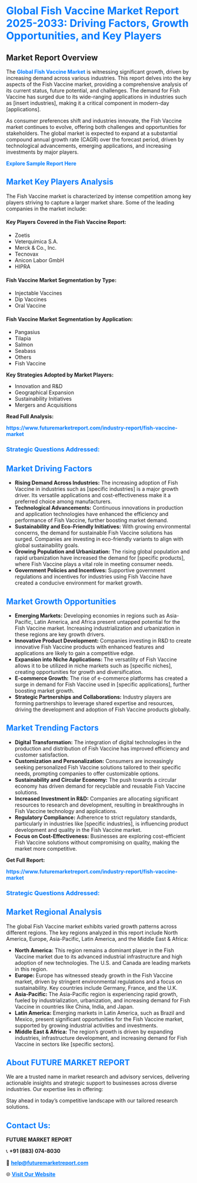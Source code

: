 <h1 style="color: #007BFF;">Global Fish Vaccine Market Report 2025-2033: Driving Factors, Growth Opportunities, and Key Players</h1>

<section id="overview">
<h2>Market Report Overview</h2>
<p>The <a href="https://www.futuremarketreport.com/industry-report/fish-vaccine-market" style="color: #007BFF; text-decoration: none;"><strong>Global Fish Vaccine Market</strong></a> is witnessing significant growth, driven by increasing demand across various industries. This report delves into the key aspects of the Fish Vaccine market, providing a comprehensive analysis of its current status, future potential, and challenges. The demand for Fish Vaccine has surged due to its wide-ranging applications in industries such as [insert industries], making it a critical component in modern-day [applications].</p>
<p>As consumer preferences shift and industries innovate, the Fish Vaccine market continues to evolve, offering both challenges and opportunities for stakeholders. The global market is expected to expand at a substantial compound annual growth rate (CAGR) over the forecast period, driven by technological advancements, emerging applications, and increasing investments by major players.</p>
</section>

<section id="overview">
<p><a href="https://www.futuremarketreport.com/request-sample/reportId=122057" style="color: #007BFF; text-decoration: none;"><strong>Explore Sample Report Here</strong></a></p>
</section>

<section id="key-players">
<h2 style="color: #007BFF;">Market Key Players Analysis</h2>
<p>The Fish Vaccine market is characterized by intense competition among key players striving to capture a larger market share. Some of the leading companies in the market include:</p>
<h4>Key Players Covered in the Fish Vaccine Report:</h4>
<ul><li>Zoetis</li><li>Veterquimica S.A.</li><li>Merck &amp; Co., Inc.</li><li>Tecnovax</li><li>Anicon Labor GmbH</li><li>HIPRA</li></ul>
<h4>Fish Vaccine Market Segmentation by Type:</h4>
<ul><li>Injectable Vaccines</li><li>Dip Vaccines</li><li>Oral Vaccine</li></ul>

<h4>Fish Vaccine Market Segmentation by Application:</h4>
<ul><li>Pangasius</li><li>Tilapia</li><li>Salmon</li><li>Seabass</li><li>Others</li><li>Fish Vaccine</li></ul>
<p><strong>Key Strategies Adopted by Market Players:</strong></p>
<ul>
<li>Innovation and R&D</li>
<li>Geographical Expansion</li>
<li>Sustainability Initiatives</li>
<li>Mergers and Acquisitions</li>
</ul>
</section>

<section>
<p><strong>Read Full Analysis: </strong></p><a href="https://www.futuremarketreport.com/industry-report/fish-vaccine-market" style="color: #007BFF; text-decoration: none;"><strong>https://www.futuremarketreport.com/industry-report/fish-vaccine-market</strong></a>
<h3 style="color: #007BFF;">Strategic Questions Addressed:</h3>
</section>

<section id="driving-factors">
<h2 style="color: #007BFF;">Market Driving Factors</h2>
<ul>
<li><strong>Rising Demand Across Industries:</strong> The increasing adoption of Fish Vaccine in industries such as [specific industries] is a major growth driver. Its versatile applications and cost-effectiveness make it a preferred choice among manufacturers.</li>
<li><strong>Technological Advancements:</strong> Continuous innovations in production and application technologies have enhanced the efficiency and performance of Fish Vaccine, further boosting market demand.</li>
<li><strong>Sustainability and Eco-Friendly Initiatives:</strong> With growing environmental concerns, the demand for sustainable Fish Vaccine solutions has surged. Companies are investing in eco-friendly variants to align with global sustainability goals.</li>
<li><strong>Growing Population and Urbanization:</strong> The rising global population and rapid urbanization have increased the demand for [specific products], where Fish Vaccine plays a vital role in meeting consumer needs.</li>
<li><strong>Government Policies and Incentives:</strong> Supportive government regulations and incentives for industries using Fish Vaccine have created a conducive environment for market growth.</li>
</ul>
</section>

<section id="growth-opportunities">
<h2 style="color: #007BFF;">Market Growth Opportunities</h2>
<ul>
<li><strong>Emerging Markets:</strong> Developing economies in regions such as Asia-Pacific, Latin America, and Africa present untapped potential for the Fish Vaccine market. Increasing industrialization and urbanization in these regions are key growth drivers.</li>
<li><strong>Innovative Product Development:</strong> Companies investing in R&D to create innovative Fish Vaccine products with enhanced features and applications are likely to gain a competitive edge.</li>
<li><strong>Expansion into Niche Applications:</strong> The versatility of Fish Vaccine allows it to be utilized in niche markets such as [specific niches], creating opportunities for growth and diversification.</li>
<li><strong>E-commerce Growth:</strong> The rise of e-commerce platforms has created a surge in demand for Fish Vaccine used in [specific applications], further boosting market growth.</li>
<li><strong>Strategic Partnerships and Collaborations:</strong> Industry players are forming partnerships to leverage shared expertise and resources, driving the development and adoption of Fish Vaccine products globally.</li>
</ul>
</section>

<section id="trending-factors">
<h2 style="color: #007BFF;">Market Trending Factors</h2>
<ul>
<li><strong>Digital Transformation:</strong> The integration of digital technologies in the production and distribution of Fish Vaccine has improved efficiency and customer satisfaction.</li>
<li><strong>Customization and Personalization:</strong> Consumers are increasingly seeking personalized Fish Vaccine solutions tailored to their specific needs, prompting companies to offer customizable options.</li>
<li><strong>Sustainability and Circular Economy:</strong> The push towards a circular economy has driven demand for recyclable and reusable Fish Vaccine solutions.</li>
<li><strong>Increased Investment in R&D:</strong> Companies are allocating significant resources to research and development, resulting in breakthroughs in Fish Vaccine technology and applications.</li>
<li><strong>Regulatory Compliance:</strong> Adherence to strict regulatory standards, particularly in industries like [specific industries], is influencing product development and quality in the Fish Vaccine market.</li>
<li><strong>Focus on Cost-Effectiveness:</strong> Businesses are exploring cost-efficient Fish Vaccine solutions without compromising on quality, making the market more competitive.</li>
</ul>
</section>

<section>
<p><strong>Get Full Report: </strong></p><a href="https://www.futuremarketreport.com/industry-report/fish-vaccine-market" style="color: #007BFF; text-decoration: none;"><strong>https://www.futuremarketreport.com/industry-report/fish-vaccine-market</strong></a>
<h3 style="color: #007BFF;">Strategic Questions Addressed:</h3>
</section>


<section id="regional-analysis">
<h2 style="color: #007BFF;">Market Regional Analysis</h2>
<p>The global Fish Vaccine market exhibits varied growth patterns across different regions. The key regions analyzed in this report include North America, Europe, Asia-Pacific, Latin America, and the Middle East & Africa:</p>
<ul>
<li><strong>North America:</strong> This region remains a dominant player in the Fish Vaccine market due to its advanced industrial infrastructure and high adoption of new technologies. The U.S. and Canada are leading markets in this region.</li>
<li><strong>Europe:</strong> Europe has witnessed steady growth in the Fish Vaccine market, driven by stringent environmental regulations and a focus on sustainability. Key countries include Germany, France, and the U.K.</li>
<li><strong>Asia-Pacific:</strong> The Asia-Pacific region is experiencing rapid growth, fueled by industrialization, urbanization, and increasing demand for Fish Vaccine in countries like China, India, and Japan.</li>
<li><strong>Latin America:</strong> Emerging markets in Latin America, such as Brazil and Mexico, present significant opportunities for the Fish Vaccine market, supported by growing industrial activities and investments.</li>
<li><strong>Middle East & Africa:</strong> The region’s growth is driven by expanding industries, infrastructure development, and increasing demand for Fish Vaccine in sectors like [specific sectors].</li>
</ul>
</section>

<footer>
<h2 style="color: #007BFF;">About FUTURE MARKET REPORT</h2>
<p>We are a trusted name in market research and advisory services, delivering actionable insights and strategic support to businesses across diverse industries. Our expertise lies in offering:</p>

<p>Stay ahead in today’s competitive landscape with our tailored research solutions.</p>

<h2 style="color: #007BFF;">Contact Us:</h2>
<p><strong>FUTURE MARKET REPORT</strong></p>
<p>📞 <strong>+91 (883) 074-8030</strong></p>
<p>📧 <strong><a href="mailto:help@futuremarketreport.com" style="color: #007BFF;">help@futuremarketreport.com</a></strong></p>
<p>🌐 <strong><a href="https://www.futuremarketreport.com/" style="color: #007BFF;">Visit Our Website</a></strong></p>
</footer>